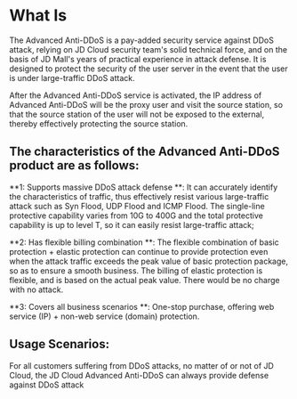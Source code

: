 
# What Is <Advanced Anti-DDoS>

The Advanced Anti-DDoS is a pay-added security service against DDoS attack, relying on JD Cloud security team's solid technical force, and on the basis of JD Mall's years of practical experience in attack defense. It is designed to protect the security of the user server in the event that the user is under large-traffic DDoS attack.


After the Advanced Anti-DDoS service is activated, the IP address of Advanced Anti-DDoS will be the proxy user and visit the source station, so that the source station of the user will not be exposed to the external, thereby effectively protecting the source station.

 

## The characteristics of the Advanced Anti-DDoS product are as follows:

**1: Supports massive DDoS attack defense **: It can accurately identify the characteristics of traffic, thus effectively resist various large-traffic attack such as Syn Flood, UDP Flood and ICMP Flood. The single-line protective capability varies from 10G to 400G and the total protective capability is up to level T, so it can easily resist large-traffic attack;

**2: Has flexible billing combination **: The flexible combination of basic protection + elastic protection can continue to provide protection even when the attack traffic exceeds the peak value of basic protection package, so as to ensure a smooth business. The billing of elastic protection is flexible, and is based on the actual peak value. There would be no charge with no attack.

**3: Covers all business scenarios **: One-stop purchase, offering web service (IP) + non-web service (domain) protection.

 

## Usage Scenarios:
For all customers suffering from DDoS attacks, no matter of or not of JD Cloud, the JD Cloud Advanced Anti-DDoS can always provide defense against DDoS attack
